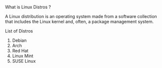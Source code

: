 
What is Linux Distros ?

A Linux distribution is an operating system made from a software collection
that includes the Linux kernel and, often, a package management system.

List of Distros

1. Debian 
2. Arch
3. Red Hat
4. Linux Mint
5. SUSE Linux


